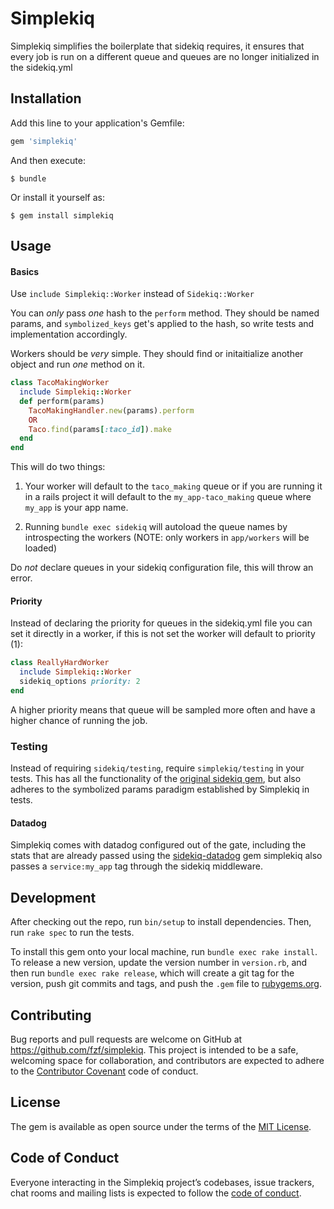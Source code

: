 # Simplekiq

Simplekiq simplifies the boilerplate that sidekiq requires, it ensures that every job is run on a different queue and queues are no longer initialized in the sidekiq.yml

## Installation

Add this line to your application's Gemfile:

```ruby
gem 'simplekiq'
```

And then execute:

    $ bundle

Or install it yourself as:

    $ gem install simplekiq

## Usage

#### Basics

Use `include Simplekiq::Worker` instead of `Sidekiq::Worker`

You can _only_ pass _one_ hash to the `perform` method. They should be named params, and `symbolized_keys` get's applied to the hash, so write tests and implementation accordingly.

Workers should be _very_ simple. They should find or initaitialize another object and run _one_ method on it.

```ruby
class TacoMakingWorker
  include Simplekiq::Worker
  def perform(params)
    TacoMakingHandler.new(params).perform
    OR
    Taco.find(params[:taco_id]).make
  end
end
```

This will do two things:

1. Your worker will default to the `taco_making` queue or if you are running it in a rails project it will default to the `my_app-taco_making` queue where `my_app` is your app name.

2. Running `bundle exec sidekiq` will autoload the queue names by introspecting the workers (NOTE: only workers in `app/workers` will be loaded)

Do _not_ declare queues in your sidekiq configuration file, this will throw an error.

#### Priority

Instead of declaring the priority for queues in the sidekiq.yml file you can set it directly in a worker, if this is not set the worker will default to priority (1):

```ruby
class ReallyHardWorker
  include Simplekiq::Worker
  sidekiq_options priority: 2
end
```

A higher priority means that queue will be sampled more often and have a higher chance of running the job.

### Testing

Instead of requiring `sidekiq/testing`, require `simplekiq/testing` in your tests. This has all the functionality of the [original sidekiq gem](https://github.com/mperham/sidekiq/wiki/Testing), but also adheres to the symbolized params paradigm established by Simplekiq in tests.

#### Datadog

Simplekiq comes with datadog configured out of the gate, including the stats that are already passed using the [sidekiq-datadog](https://github.com/bsm/sidekiq-datadog) gem simplekiq also passes a `service:my_app` tag through the sidekiq middleware.

## Development

After checking out the repo, run `bin/setup` to install dependencies. Then, run `rake spec` to run the tests.

To install this gem onto your local machine, run `bundle exec rake install`. To release a new version, update the version number in `version.rb`, and then run `bundle exec rake release`, which will create a git tag for the version, push git commits and tags, and push the `.gem` file to [rubygems.org](https://rubygems.org).

## Contributing

Bug reports and pull requests are welcome on GitHub at https://github.com/fzf/simplekiq. This project is intended to be a safe, welcoming space for collaboration, and contributors are expected to adhere to the [Contributor Covenant](http://contributor-covenant.org) code of conduct.

## License

The gem is available as open source under the terms of the [MIT License](https://opensource.org/licenses/MIT).

## Code of Conduct

Everyone interacting in the Simplekiq project’s codebases, issue trackers, chat rooms and mailing lists is expected to follow the [code of conduct](https://github.com/fzf/simplekiq/blob/master/CODE_OF_CONDUCT.md).
